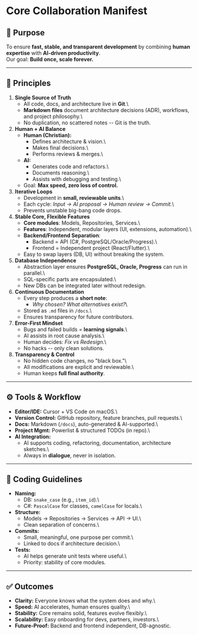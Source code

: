 # Core Collaboration Manifest

## 🎯 Purpose

To ensure **fast, stable, and transparent development** by combining
**human expertise** with **AI-driven productivity**.\
Our goal: **Build once, scale forever.**

------------------------------------------------------------------------

## 🔑 Principles

1.  **Single Source of Truth**
    -   All code, docs, and architecture live in **Git**.\
    -   **Markdown files** document architecture decisions (ADR),
        workflows, and project philosophy.\
    -   No duplication, no scattered notes -- Git is the truth.
2.  **Human + AI Balance**
    -   **Human (Christian):**
        -   Defines architecture & vision.\
        -   Makes final decisions.\
        -   Performs reviews & merges.\
    -   **AI:**
        -   Generates code and refactors.\
        -   Documents reasoning.\
        -   Assists with debugging and testing.\
    -   Goal: **Max speed, zero loss of control.**
3.  **Iterative Loops**
    -   Development in **small, reviewable units**.\
    -   Each cycle: *Input → AI proposal → Human review → Commit.*\
    -   Prevents unstable big-bang code drops.
4.  **Stable Core, Flexible Features**
    -   **Core modules**: Models, Repositories, Services.\
    -   **Features**: Independent, modular layers (UI, extensions,
        automation).\
    -   **Backend/Frontend Separation**:
        -   Backend = API (C#, PostgreSQL/Oracle/Progress).\
        -   Frontend = Independent project (React/Flutter).\
    -   Easy to swap layers (DB, UI) without breaking the system.
5.  **Database Independence**
    -   Abstraction layer ensures **PostgreSQL, Oracle, Progress** can
        run in parallel.\
    -   SQL-specific parts are encapsulated.\
    -   New DBs can be integrated later without redesign.
6.  **Continuous Documentation**
    -   Every step produces a **short note**:
        -   *Why chosen? What alternatives exist?*\
    -   Stored as `.md` files in `/docs`.\
    -   Ensures transparency for future contributors.
7.  **Error-First Mindset**
    -   Bugs and failed builds = **learning signals**.\
    -   AI assists in root cause analysis.\
    -   Human decides: *Fix vs Redesign*.\
    -   No hacks -- only clean solutions.
8.  **Transparency & Control**
    -   No hidden code changes, no "black box."\
    -   All modifications are explicit and reviewable.\
    -   Human keeps **full final authority**.

------------------------------------------------------------------------

## ⚙️ Tools & Workflow

-   **Editor/IDE:** Cursor + VS Code on macOS.\
-   **Version Control:** GitHub repository, feature branches, pull
    requests.\
-   **Docs:** Markdown (`/docs`), auto-generated & AI-supported.\
-   **Project Mgmt:** Powerlist & structured TODOs (in repo).\
-   **AI Integration:**
    -   AI supports coding, refactoring, documentation, architecture
        sketches.\
    -   Always in **dialogue**, never in isolation.

------------------------------------------------------------------------

## 📏 Coding Guidelines

-   **Naming:**
    -   DB: `snake_case` (e.g., `item_id`).\
    -   C#: `PascalCase` for classes, `camelCase` for locals.\
-   **Structure:**
    -   Models → Repositories → Services → API → UI.\
    -   Clean separation of concerns.\
-   **Commits:**
    -   Small, meaningful, one purpose per commit.\
    -   Linked to docs if architecture decision.\
-   **Tests:**
    -   AI helps generate unit tests where useful.\
    -   Priority: stability of core modules.

------------------------------------------------------------------------

## ✅ Outcomes

-   **Clarity:** Everyone knows what the system does and why.\
-   **Speed:** AI accelerates, human ensures quality.\
-   **Stability:** Core remains solid, features evolve flexibly.\
-   **Scalability:** Easy onboarding for devs, partners, investors.\
-   **Future-Proof:** Backend and frontend independent, DB-agnostic.
